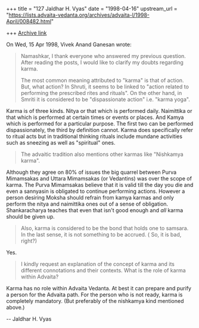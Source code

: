 +++
title = "127 Jaldhar H. Vyas"
date = "1998-04-16"
upstream_url = "https://lists.advaita-vedanta.org/archives/advaita-l/1998-April/008482.html"

+++
[Archive link](https://lists.advaita-vedanta.org/archives/advaita-l/1998-April/008482.html)

On Wed, 15 Apr 1998, Vivek Anand Ganesan wrote:

> Namashkar,
>    I thank everyone who answered my previous question.   After reading
> the posts, I would like to clarify my doubts regarding karma.
>
>    The most common meaning attributed to "karma" is that of action.
> But, what action?  In Shruti, it seems to be linked to "action related
> to performing the prescribed rites and rituals".  On the other hand,
> in Smriti it is considered to be "dispassionate action" i.e. "karma
> yoga".

Karma is of three kinds.  Nitya or that which is performed daily.
Naimittika or that which is performed at certain times or events or
places. And Kamya which is performed for a particular purpose.  The first
two can be performed dispassionately, the third by definition cannot.
Karma does specifically refer to ritual acts but in traditional thinking
rituals include mundane activities such as sneezing as well as "spiritual"
ones.

> The advaitic tradition also mentions other karmas like
> "Nishkamya karma".

Although they agree on 80% of issues the big quarrel between Purva
Mimamsakas and Uttara Mimamsakas (or Vedantins) was over the scope of
karma.   The Purva Mimamsakas believe that it is valid till the day you
die and even a sannyasin is obligated to continue performing actions.
However a person desiring Moksha should refrain from kamya karmas and only
perform the nitya and naimittika ones out of a sense of obligation.
Shankaracharya teaches that even that isn't good enough and _all_ karma
should be given up.

> Also, karma is considered to be the bond that
> holds one to samsara.  In the last sense, it is not something to be
> accrued.  ( So, it is bad, right?)
>

Yes.

>    I kindly request an explanation of the concept of karma and its
> different connotations and their contexts.  What is the role of karma
> within Advaita?
>

Karma has no role within Advaita Vedanta.  At best it can prepare and
purify a person for the Advaita path.  For the person who is not ready,
karma is completely mandatory. (But preferably of the nishkamya kind
mentioned above.)

--
Jaldhar H. Vyas <jaldhar at braincells.com>

